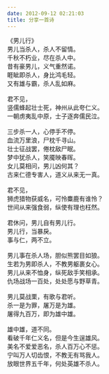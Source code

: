 ```yaml
---
date: 2012-09-12 02:21:03
title: 分享一首诗
---
```



<pre class="reply-text mb10">
《男儿行》 
男儿当杀人，杀人不留情。 
千秋不朽业，尽在杀人中。 
昔有豪男儿，义气重然诺。 
睚眦即杀人，身比鸿毛轻。 
又有雄与霸，杀人乱如麻。 
  
君不见， 
竖儒蜂起壮士死，神州从此夸仁义。 
一朝虏夷乱中原，士子逐奔儒民泣。 
  
三步杀一人，心停手不停。 
血流万里浪，尸枕千寻山。 
壮士征战罢，倦枕敌尸眠。 
梦中犹杀人，笑魇映春晖。 
女儿莫相问，男儿凶何其？ 
古来仁德专害人，道义从来无一真。 
  
君不见， 
狮虎猎物获威名，可怜麋鹿有谁怜？ 
世间从来强食弱，纵使有理也枉然。 
  
君休问，男儿自有男儿行。 
男儿行，当暴戾。 
事与仁，两不立。 
  
男儿事在杀人场，胆似熊罢目如狼。 
生若为男即杀人，不教男躯裹女心。 
男儿从来不恤身，纵死敌手笑相承。 
仇场战场一百处，处处愿与野草青。 
  
男儿莫战栗，有歌与君听。 
杀一是为罪，屠万是为雄。 
屠得九百万，即为雄中雄。 
  
雄中雄，道不同。 
看破千年仁义名，但是今生逞雄风。 
美名不爱爱恶名，杀人百万心不惩。 
宁叫万人切齿恨，不教无有骂我人。 
放眼世界五千年，何处英雄不杀人。
</pre>